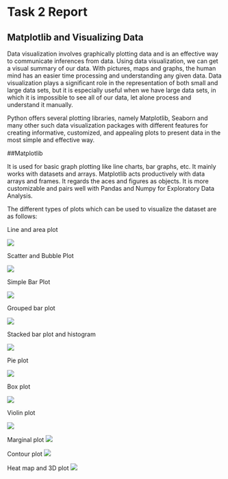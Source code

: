 # Task 2 Report
## Matplotlib and Visualizing Data

Data visualization involves graphically plotting data and is an effective way to communicate inferences from data. Using data visualization, we can get a visual summary of our data. With pictures, maps and graphs, the human mind has an easier time processing and understanding any given data. Data visualization plays a significant role in the representation of both small and large data sets, but it is especially useful when we have large data sets, in which it is impossible to see all of our data, let alone process and understand it manually.

Python offers several plotting libraries, namely Matplotlib, Seaborn and many other such data visualization packages with different features for creating informative, customized, and appealing plots to present data in the most simple and effective way.

##Matplotlib

It is used for basic graph plotting like line charts, bar graphs, etc. It mainly works with datasets and arrays. Matplotlib acts productively with data arrays and frames. It regards the aces and figures as objects. It is more customizable and pairs well with Pandas and Numpy for Exploratory Data Analysis.

The different types of plots which can be used to visualize the dataset are as follows: 


Line and area plot

![](https://github.com/sharanEN27/Marvel-coursework/blob/main/Task%202%20images/Line%20and%20area.png?raw=true)

Scatter and Bubble Plot

![](https://github.com/sharanEN27/Marvel-coursework/blob/main/Task%202%20images/Scatter%20and%20bubble.png?raw=true)

Simple Bar Plot

![](https://github.com/sharanEN27/Marvel-coursework/blob/main/Task%202%20images/Simple%20bar%20plot.png?raw=true)

Grouped bar plot

![](https://github.com/sharanEN27/Marvel-coursework/blob/main/Task%202%20images/Grouped%20bar%20plot.png?raw=true)

Stacked bar plot and histogram

![](https://github.com/sharanEN27/Marvel-coursework/blob/main/Task%202%20images/Stacked%20bar%20plot%20and%20histogram.png?raw=true)

Pie plot

![](https://github.com/sharanEN27/Marvel-coursework/blob/main/Task%202%20images/Pie%20plot.png?raw=true)

Box plot

![](https://github.com/sharanEN27/Marvel-coursework/blob/main/Task%202%20images/Box%20plot.png?raw=true)

Violin plot

![](https://github.com/sharanEN27/Marvel-coursework/blob/main/Task%202%20images/Violin%20plot.png?raw=true)

Marginal plot
![](https://github.com/sharanEN27/Marvel-coursework/blob/main/Task%202%20images/Marginal%20plot.png?raw=true)

Contour plot
![](https://github.com/sharanEN27/Marvel-coursework/blob/main/Task%202%20images/Contour%20plot.png?raw=true)

Heat map and 3D plot
![](https://github.com/sharanEN27/Marvel-coursework/blob/main/Task%202%20images/Heat%20map%20and%203D%20plot.png?raw=true)
